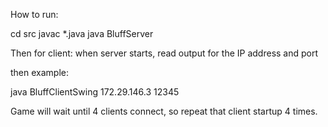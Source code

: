 How to run:

cd src
javac *.java
java BluffServer

Then for client:
when server starts, read output for the IP address and port

then example:

java BluffClientSwing 172.29.146.3 12345

Game will wait until 4 clients connect, so repeat that client startup 4 times.